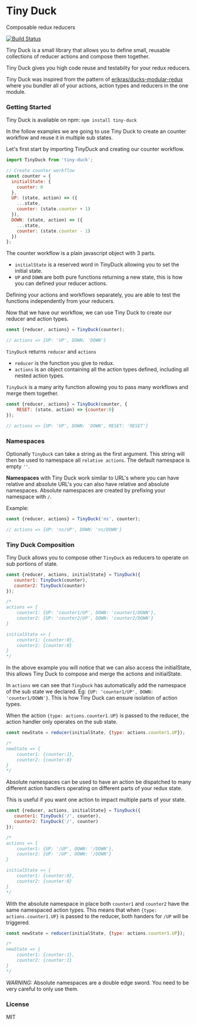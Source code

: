 # Tiny Duck

Composable redux reducers

[![Build Status](https://travis-ci.org/LockedOn/tiny-duck.svg?branch=master)](https://travis-ci.org/LockedOn/tiny-duck)

Tiny Duck is a small library that allows you to define small, reusable collections of reducer actions and compose them together. 

Tiny Duck gives you high code reuse and testabilty for your redux reducers.

Tiny Duck was inspired from the pattern of [erikras/ducks-modular-redux](https://github.com/erikras/ducks-modular-redux) where you bundler all of your actions, action types and reducers in the one module.

### Getting Started

Tiny Duck is available on npm: `npm install tiny-duck`

In the follow examples we are going to use Tiny Duck to create an counter workflow and reuse it in multiple sub states.

Let's first start by importing TinyDuck and creating our counter workflow.

```javascript
import TinyDuck from 'tiny-duck';

// Create counter workflow
const counter = {
  initialState: {
    counter: 0
  },
  UP: (state, action) => ({
    ...state,
    counter: (state.counter + 1)
  }),
  DOWN: (state, action) => ({
    ...state,
    counter: (state.counter - 1)
  })
};
```

The counter workflow is a plain javascript object with 3 parts.

* `initialState` is a reserved word in TinyDuck allowing you to set the initial state.
* `UP` and `DOWN` are both pure functions returning a new state, this is how you can defined your reducer actions.

Defining your actions and workflows separately, you are able to test the functions independently from your reducers.

Now that we have our workflow, we can use Tiny Duck to create our reducer and action types.

```javascript
const {reducer, actions} = TinyDuck(counter);

// actions => {UP: 'UP', DOWN: 'DOWN'}
```

`TinyDuck` returns `reducer` and `actions`

* `reducer` is the function you give to redux.
* `actions` is an object containing all the action types defined, including all nested action types. 

`TinyDuck` is a many arity function allowing you to pass many workflows and merge them together.

```javascript
const {reducer, actions} = TinyDuck(counter, {
    RESET: (state, action) => {counter:0}
});

// actions => {UP: 'UP', DOWN: 'DOWN', RESET: 'RESET'}
```

### Namespaces

Optionally `TinyDuck` can take a string as the first argument. This string will then be used to namespace all `relative actions`. The default namespace is empty `''`.

**Namespaces** with Tiny Duck work similar to URL's where you can have relative and absolute URL's you can also have relative and absolute namespaces. Absolute namespaces are created by prefixing your namespace with `/`.

Example:

```javascript
const {reducer, actions} = TinyDuck('ns', counter);

// actions => {UP: 'ns/UP', DOWN: 'ns/DOWN'}
```

### Tiny Duck Composition

Tiny Duck allows you to compose other `TinyDuck` as reducers to operate on sub portions of state.

```javascript
const {reducer, actions, initialState} = TinyDuck({
   counter1: TinyDuck(counter),
   counter2: TinyDuck(counter)
});

/*
actions => {
    counter1: {UP: 'counter1/UP', DOWN: 'counter1/DOWN'}, 
    counter2: {UP: 'counter2/UP', DOWN: 'counter2/DOWN'}
}

initialState => {
    counter1: {counter:0},
    counter2: {counter:0}
}
*/
```

In the above example you will notice that we can also access the initialState, this allows Tiny Duck to compose and merge the actions and initialState.

In `actions` we can see that `TinyDuck` has automatically add the namespace of the sub state we declared. Eg: `{UP: 'counter1/UP', DOWN: 'counter1/DOWN'}`. This is how Tiny Duck can ensure isolation of action types.

When the action `{type: actions.counter1.UP}` is passed to the reducer, the action handler only operates on the sub state.

```javascript
const newState = reducer(initialState, {type: actions.counter1.UP});

/*
newState => {
    counter1: {counter:1},
    counter2: {counter:0}
}
*/
```

Absolute namespaces can be used to have an action be dispatched to many different action handlers operating on different parts of your redux state.

This is useful if you want one action to impact multiple parts of your state.

```javascript
const {reducer, actions, initialState} = TinyDuck({
   counter1: TinyDuck('/', counter),
   counter2: TinyDuck('/', counter)
});

/*
actions => {
    counter1: {UP: '/UP', DOWN: '/DOWN'}, 
    counter2: {UP: '/UP', DOWN: '/DOWN'}
}

initialState => {
    counter1: {counter:0},
    counter2: {counter:0}
}
*/
```

With the absolute namespace in place both `counter1` and `counter2` have the same namespaced action types. This means that when `{type: actions.counter1.UP}` is passed to the reducer, both handers for `/UP` will be triggered.

```javascript
const newState = reducer(initialState, {type: actions.counter1.UP});

/*
newState => {
    counter1: {counter:1},
    counter2: {counter:1}
}
*/
``` 

*WARNING:* Absolute namespaces are a double edge sword. You need to be very careful to only use them. 

### License

MIT
